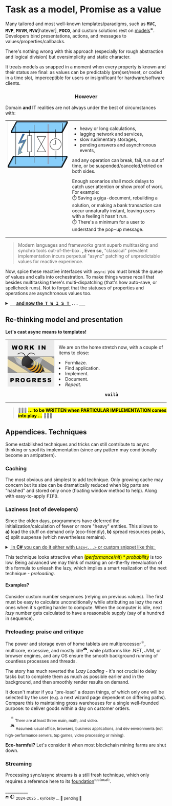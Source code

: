 # Task as a model, Promise as a value

Many tailored and most well-known templates/paradigms, such as <samp><b>MVC</b></samp>, <samp><b>MVP</b></samp>, <samp><b>MVVM</b></samp>, <samp><b>MV<i>W</i></b></samp>[hatever], <samp><b>POCO</b></samp>, and custom solutions rest on [models](https://github.com/Kyriosity/read-write/blob/main/README%2B/software/design/parts/README+/app-model.md)<sup>⬅️</sup>. 
Developers bind presentations, actions, and messages to values/properties/callbacks. 

There's nothing wrong with this approach (especially for rough abstraction and logical division) but oversimplicity and static character. 

It treats models as snapped in a moment when every property is known and their status are final: as values can be predictably (pre)set/reset, or coded in a time slot, imperceptible for users or insignificant for hardware/software clients. 

<h3 align="center">However</h3>
<p>Domain <b>and</b> IT realities are not always under the best of circumstances with:</p>
<table><tr valign="top"><td width="40%"><picture><img src="../../../_rsc/img/illus/TaskAsModel.jpg" alt="&nbsp;Layers delayed communication" /></picture></td><td>
<ul>
<li>heavy or long calculations,</li>
<li>lagging network and services,</li>
<li>slow rudimentary storages,</li>
<li>pending answers and asynchronous events,</li>
</ul>
<p>and any operation can break, fail, run out of time, or be suspended/canceled/retried on both sides.</p>
<p>Enough scenarios shall mock delays to catch user attention or show proof of work. For example:
  <br>⏱️ Saving a giga-document, rebuilding a solution, or making a bank transaction can occur unnaturally instant, leaving users with a feeling it hasn't run.
  <br>⏱️ There's a minimum for a user to understand the pop-up message.
</p>
</td></tr></table>

> Modern languages and frameworks grant superb multitasking and synchro tools out-of-the-box. **, Even so,**  "classical" prevalent implementation incurs perpetual "async" patching of unpredictable values for reactive experience. 

Now, spice these reactive interfaces with `async`: you must break the queue of values and calls into orchestration. To make things worse recall that besides multitasking there's multi-dispatching (that's how auto-save, or spellcheck runs). Not to forget that the statuses of properties and operations are asynchronous values too.

<details><summary>___<ins><b>and now the&nbsp;&nbsp;<samp>T&thinsp;W&thinsp;I&thinsp;S&thinsp;T</samp></b>&nbsp;</ins> <b>.&thinsp;.&thinsp;.</b> ___</summary>
&nbsp;

Imagine that a user (view) input/action can be a _promise_. A bright example is a chess engine waiting most of its time for a player action. And the chess model (instance of a `game` class) is then ... the **view**.

We have our picture rotated 180° (or vertically flipped if you prefer). And it's not for fun but for viewing beyond the standard patterns.

\___________</details>

## Re-thinking model and presentation

**Let's cast async means to templates!**

<table><tr valign="top"><td><picture><img src="../../../_rsc/img/_nav/tiles/_WorkInProgress_200px.jpg" alt="&nbsp;WORK in PROGRESS"/></picture></td><td>
<p>We are on the home stretch now, with a couple of items to close:</p>
  <lu>
    <li>Formliaze.</li>
    <li>Find application.</li>
    <li>Implement.</li>
    <li>Document.</li>
    <li><i>Repeat.</i></li>
  </lu>
<p align="center"><b><samp>voilà</samp></b></p>
</td></tr></table>

> 🚧🐝🚧 <mark><b>... to be WRITTEN when PARTICULAR IMPLEMENTATION comes into play ...</b></mark> 🚧🐝🚧

## Appendices. Techniques

Some established techniques and tricks can still contribute to async thinking or spoil its implementation (since any pattern may conditionally become an antipattern).

### Caching

The most obvious and simplest to add technique. Only growing cache may concern but its size can be dramatically reduced when big parts are "hashed" and stored only once (floating window method to help). Along with easy-to-apply <samp>FIFO</samp>.

### Laziness (not of developers)

Since the olden days, programmers have deferred the initialization/calculation of fewer or more "heavy" entities. This allows to **a)**&nbsp;load the stuff on&nbsp;demand only (eco-friendly), **b)**&nbsp;spread resources peaks, **c)**&nbsp;split suspense (which nevertheless remains).

<details><summary><ins>&nbsp;In <b>C#</b> you can do it either with <code>Lazy<...></code> or custom snippet like this:&nbsp;</ins></summary>
&nbsp;
  
  ```csharp
public BigAndHeavy Ram => _ram ?? LoadAndHit();
private BigAndHeavy? _ram;
  ```
\_______________
</details>

This technique looks attractive when <mark>$`(performance/hit)*probability`$</mark> is too low. Being advanced we may think of making an on-the-fly reevaluation of this formula to unleash the lazy, which implies a smart realization of the next technique - _preloading_.

#### Examples?

Consider custom number sequences (relying on previous values). The first must be easy to calculate unconditionally while attributing as lazy the next ones when it's getting harder to compute. When the computer is idle, next _lazy_ number gets calculated to have a reasonable supply (say of a hundred in sequence).

### Preloading: praise and critique

The power and storage even of home tablets are multiprocessor<sup>⚛️</sup>, multicore, excessive, and mostly idle<sup>:video_game:</sup>, while platforms like .NET, JVM, or browser engines, and any OS ensure the smooth background running of countless processes and threads.

The story has much reverted the _Lazy Loading_ - it's not crucial to delay tasks but to complete them as much as possible earlier and in the background, and then smoothly render results on demand.

It doesn't matter if you "pre-load" a dozen things, of which only one will be selected by the user (e.g. a next wizard page dependent on differing paths). Compare this to maintaining gross warehouses for a single well-founded purpose: to deliver goods within a day on customer orders.

&nbsp;&nbsp;&nbsp;&nbsp;<sup>⚛️</sup> <sub> There are at least three: main, math, and video.</sub>\
&nbsp;&nbsp;&nbsp;&nbsp;<sup>:video_game:</sup> <sub>Assumed: usual office, browsers, business applications, and dev environments (not high-performance servers, top games, video processing or mining).</sub>

**Eco-harmful?** Let's consider it when most blockchain mining farms are shut down.

### Streaming

Processing sync/async streams is a still fresh technique, which only requires a reference here to its [foundation](https://github.com/ReactiveX)<sup>:octocat:</sup>.

\___________\
🔚 🌔 <sub>2024-2025 .. kyriosity ... 🚧 pending 🚧</sub>
